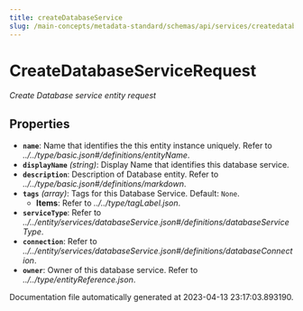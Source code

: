 ```yaml
---
title: createDatabaseService
slug: /main-concepts/metadata-standard/schemas/api/services/createdatabaseservice
---
```


# CreateDatabaseServiceRequest

*Create Database service entity request*

## Properties

- **`name`**: Name that identifies the this entity instance uniquely. Refer to *../../type/basic.json#/definitions/entityName*.
- **`displayName`** *(string)*: Display Name that identifies this database service.
- **`description`**: Description of Database entity. Refer to *../../type/basic.json#/definitions/markdown*.
- **`tags`** *(array)*: Tags for this Database Service. Default: `None`.
  - **Items**: Refer to *../../type/tagLabel.json*.
- **`serviceType`**: Refer to *../../entity/services/databaseService.json#/definitions/databaseServiceType*.
- **`connection`**: Refer to *../../entity/services/databaseService.json#/definitions/databaseConnection*.
- **`owner`**: Owner of this database service. Refer to *../../type/entityReference.json*.


Documentation file automatically generated at 2023-04-13 23:17:03.893190.
